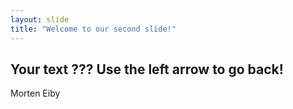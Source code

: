 ```yaml
---
layout: slide
title: "Welcome to our second slide!"
---
```

Your text ???
Use the left arrow to go back!
---
Morten Eiby
